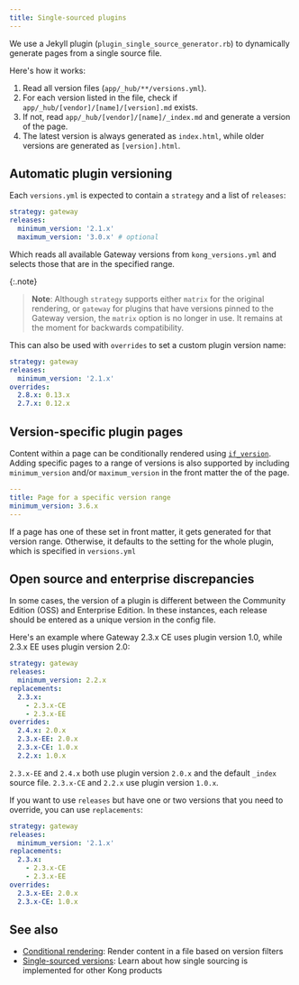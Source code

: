 ```yaml
---
title: Single-sourced plugins
---
```


We use a Jekyll plugin (`plugin_single_source_generator.rb`) to dynamically generate pages from a single source file. 

Here's how it works:

1. Read all version files (`app/_hub/**/versions.yml`).
1. For each version listed in the file, check if `app/_hub/[vendor]/[name]/[version].md` exists.
1. If not, read `app/_hub/[vendor]/[name]/_index.md` and generate a version of the page.
1. The latest version is always generated as `index.html`, while older versions are generated as `[version].html`.

## Automatic plugin versioning

Each `versions.yml` is expected to contain a `strategy` and a list of `releases`: 

```yaml
strategy: gateway
releases:
  minimum_version: '2.1.x'
  maximum_version: '3.0.x' # optional
```

Which reads all available Gateway versions from `kong_versions.yml` and selects those that are in the specified range.

{:.note}
> **Note**: Although `strategy` supports either `matrix` for the original rendering, or `gateway` for plugins that have versions pinned to the Gateway version, 
the `matrix` option is no longer in use. It remains at the moment for backwards compatibility.

This can also be used with `overrides` to set a custom plugin version name:

```yaml
strategy: gateway
releases:
  minimum_version: '2.1.x'
overrides:
  2.8.x: 0.13.x
  2.7.x: 0.12.x
```

## Version-specific plugin pages

Content within a page can be conditionally rendered using [`if_version`](/contributing/conditional-rendering/).
Adding specific pages to a range of versions is also supported by including
`minimum_version` and/or `maximum_version` in the front matter the of the page.

```yaml
---
title: Page for a specific version range
minimum_version: 3.6.x
---
```

If a page has one of these set in front matter, it gets generated for that version range.
Otherwise, it defaults to the setting for the whole plugin, which is specified in `versions.yml`

## Open source and enterprise discrepancies

In some cases, the version of a plugin is different between the Community Edition (OSS) and Enterprise Edition. 
In these instances, each release should be entered as a unique version in the config file. 

Here's an example where Gateway 2.3.x CE uses plugin version 1.0, while 2.3.x EE uses plugin version 2.0:

```yaml
strategy: gateway
releases:
  minimum_version: 2.2.x
replacements:
  2.3.x:
    - 2.3.x-CE
    - 2.3.x-EE
overrides:
  2.4.x: 2.0.x
  2.3.x-EE: 2.0.x
  2.3.x-CE: 1.0.x
  2.2.x: 1.0.x
```

`2.3.x-EE` and `2.4.x` both use plugin version `2.0.x` and the default `_index` source file. `2.3.x-CE` and `2.2.x` use plugin version `1.0.x`.

If you want to use `releases` but have one or two versions that you need to override, you can use `replacements`:

```yaml
strategy: gateway
releases:
  minimum_version: '2.1.x'
replacements:
  2.3.x:
    - 2.3.x-CE
    - 2.3.x-EE
overrides:
  2.3.x-EE: 2.0.x
  2.3.x-CE: 1.0.x
```


## See also

* [Conditional rendering](/contributing/conditional-rendering/): Render content in a file based on version filters
* [Single-sourced versions](/contributing/single-sourced-versions/): Learn about how single sourcing is implemented for other Kong products
